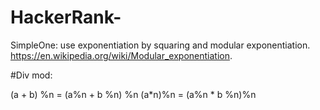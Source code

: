 # HackerRank-
SimpleOne: use exponentiation by squaring and modular exponentiation.
https://en.wikipedia.org/wiki/Modular_exponentiation.

#Div mod:

(a + b) %n = (a%n + b %n) %n
(a*n)%n = (a%n * b %n)%n



